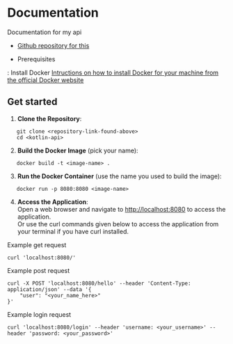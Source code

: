 # Documentation

Documentation for my api
* [Github repository for this](https://github.com/DamienRoussos/kotlin-springboot-api)

* Prerequisites

: Install Docker [Intructions on how to install Docker for your machine from the official Docker website](https://docs.docker.com/engine/install/)

## Get started

1. **Clone the Repository**:
```
   git clone <repository-link-found-above>
   cd <kotlin-api>
```

2. **Build the Docker Image** (pick your name):
```
   docker build -t <image-name> .
```

3. **Run the Docker Container** (use the name you used to build the image):
```
   docker run -p 8080:8080 <image-name>
```
4. **Access the Application**:  
   Open a web browser and navigate to [http://localhost:8080](http://localhost:8080) to access the application.  
   Or use the curl commands given below to access the application from your terminal if you have curl installed.

Example get request
```shell
curl 'localhost:8080/'
```

Example post request
```shell
curl -X POST 'localhost:8080/hello' --header 'Content-Type: application/json' --data '{
    "user": "<your_name_here>"
}'
```

Example login request
```shell
curl 'localhost:8080/login' --header 'username: <your_username>' --header 'password: <your_password>'
```